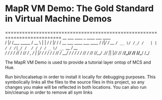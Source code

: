 # MapR VM Demo: The Gold Standard in Virtual Machine Demos
==========================================================================
		    __  ___            ____     _    ____  ___   ____                     
		   /  |/  /___ _____  / __ \   | |  / /  |/  /  / __ \___  ____ ___  ____ 
		  / /|_/ / __ `/ __ \/ /_/ /   | | / / /|_/ /  / / / / _ \/ __ `__ \/ __ \
		 / /  / / /_/ / /_/ / _, _/    | |/ / /  / /  / /_/ /  __/ / / / / / /_/ /
		/_/  /_/\__,_/ .___/_/ |_|     |___/_/  /_/  /_____/\___/_/ /_/ /_/\____/ 
		            /_/                                             

The MapR VM Demo is used to provide a tutorial layer ontop of MCS and Hue.


Run bin/localsetup in order to install it locally for debugging purposes. This symbolically links all the files to the source files in this project, so any changes you make will be reflected in both locations.
You can also run bin/cleanup in order to remove all sym links
